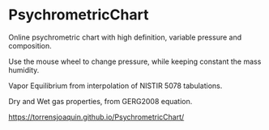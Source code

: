 # PsychrometricChart
Online psychrometric chart with high definition, variable pressure and composition.  

Use the mouse wheel to change pressure, while keeping constant the mass humidity.  

Vapor Equilibrium from interpolation of NISTIR 5078 tabulations.  

Dry and Wet gas properties, from GERG2008 equation.  

https://torrensjoaquin.github.io/PsychrometricChart/
